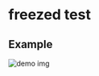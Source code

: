 # freezed test 


## Example

![demo img](https://user-images.githubusercontent.com/73360214/153896400-bedeb45f-5be7-443e-8ad8-a3a36680bc3e.png)

